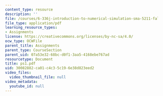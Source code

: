 ```yaml
---
content_type: resource
description: ''
file: /courses/6-336j-introduction-to-numerical-simulation-sma-5211-fall-2003/30082882ca01c4c35c196e38d823eed2_ps1.pdf
file_type: application/pdf
learning_resource_types:
- Assignments
license: https://creativecommons.org/licenses/by-nc-sa/4.0/
ocw_type: OCWFile
parent_title: Assignments
parent_type: CourseSection
parent_uid: 07a53e32-68bc-d0f1-3aa5-4168ebe767ad
resourcetype: Document
title: ps1.pdf
uid: 30082882-ca01-c4c3-5c19-6e38d823eed2
video_files:
  video_thumbnail_file: null
video_metadata:
  youtube_id: null
---
```

